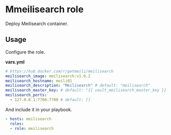 # Mmeilisearch role

Deploy Meilisearch container.

## Usage

Configure the role.

**vars.yml**

```yml
# https://hub.docker.com/r/getmeili/meilisearch
meilisearch_image: meilisearch:v1.6.2
meilisearch_hostname: meili01
meilisearch_description: "Meilisearch" # default: "meilisearch"
meilisearch_master_key: # default: "{{ vault_meilisearch_master_key }}
meilisearch_ports:
  - 127.0.0.1:7700:7700 # default: []
```

And include it in your playbook.

```yml
- hosts: meilisearch
  roles:
  - role: meilisearch
```
